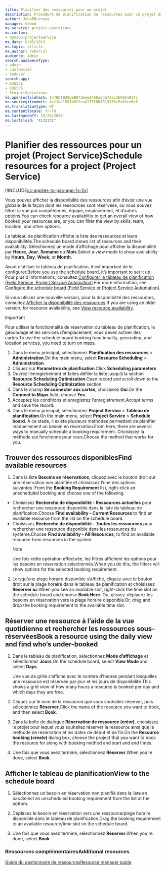 ```yaml
---
title: Planifier des ressources pour un projet
description: Procédure de planification de ressources pour un projet dans Project Service
author: JohnPBurrows
manager: kfend
ms.service: project-operations
ms.custom:
- dyn365-projectservice
ms.date: 8/03/2018
ms.topic: article
ms.author: ruhercul
audience: Admin
search.audienceType:
- admin
- customizer
- enduser
search.app:
- D365CE
- D365PS
- ProjectOperations
ms.openlocfilehash: 1479bf920be897a6ee3498aada7a6c36692a01fc
ms.sourcegitcommit: 4cf1dc1561b92fca4175f0b3813133c5e63ce8e6
ms.translationtype: HT
ms.contentlocale: fr-FR
ms.lasthandoff: 10/28/2020
ms.locfileid: "4132131"
---
```

# <a name="schedule-resources-for-a-project-project-service"></a><span data-ttu-id="d8a64-103">Planifier des ressources pour un projet (Project Service)</span><span class="sxs-lookup"><span data-stu-id="d8a64-103">Schedule resources for a project (Project Service)</span></span>

[!INCLUDE[cc-applies-to-psa-app-1x-2x](../includes/cc-applies-to-psa-app-1x-2x.md)]

<span data-ttu-id="d8a64-104">Vous pouvez afficher la disponibilité des ressources afin d’avoir une vue globale de la façon dont les ressources sont réservées, ou vous pouvez filtrer la vue par compétences, équipe, emplacement, et d’autres options.</span><span class="sxs-lookup"><span data-stu-id="d8a64-104">You can check resource availability to get an overall view of how booked your resources are, or you can filter the view by skills, team, location, and other options.</span></span>  
  
<span data-ttu-id="d8a64-105">Le tableau de planification affiche la liste des ressources et leurs disponibilités.</span><span class="sxs-lookup"><span data-stu-id="d8a64-105">The schedule board shows list of resources and their availability.</span></span> <span data-ttu-id="d8a64-106">Sélectionnez un mode d’affichage pour afficher la disponibilité par **Heure**, **Jour**, **Semaine** ou **Mois**.</span><span class="sxs-lookup"><span data-stu-id="d8a64-106">Select a view mode to show availability by **Hours**, **Day**, **Week**, or **Month**.</span></span>  
  
<span data-ttu-id="d8a64-107">Avant d’utiliser le tableau de planification, il est important de le configurer.</span><span class="sxs-lookup"><span data-stu-id="d8a64-107">Before you use the schedule board, it’s important to set it up.</span></span> <span data-ttu-id="d8a64-108">Pour plus d’informations, consultez [Configurer le tableau de planification (Field Service, Project Service Automation)](https://docs.microsoft.com/dynamics365/field-service/configure-schedule-board).</span><span class="sxs-lookup"><span data-stu-id="d8a64-108">For more information, see [Configure the schedule board (Field Service or Project Service Automation)](https://docs.microsoft.com/dynamics365/field-service/configure-schedule-board).</span></span>
  
<span data-ttu-id="d8a64-109">Si vous utilisez une nouvelle version, pour la disponibilité des ressources, consultez [Afficher la disponibilité des ressources](../psa/view-resource-availability.md).</span><span class="sxs-lookup"><span data-stu-id="d8a64-109">If you are using an older version, for resource availability, see [View resource availability](../psa/view-resource-availability.md).</span></span>  

> [!IMPORTANT]
>  <span data-ttu-id="d8a64-110">Pour utiliser la fonctionnalité de réservation du tableau de planification, le géocodage et les services d’emplacement, vous devez activer des cartes.</span><span class="sxs-lookup"><span data-stu-id="d8a64-110">To use the schedule board booking functionality, geocoding, and location services, you need to turn on maps.</span></span>  
> 
> 1. <span data-ttu-id="d8a64-111">Dans le menu principal, sélectionnez **Planification des ressources** > **Administration**.</span><span class="sxs-lookup"><span data-stu-id="d8a64-111">On the main menu, select **Resource Scheduling** > **Administration**.</span></span>  
> 2. <span data-ttu-id="d8a64-112">Cliquez sur **Paramètres de planification**.</span><span class="sxs-lookup"><span data-stu-id="d8a64-112">Click **Scheduling parameters**.</span></span>  
> 3. <span data-ttu-id="d8a64-113">Ouvrez l’enregistrement et faites défiler la liste jusqu’à la section **Resource Scheduling Optimization**.</span><span class="sxs-lookup"><span data-stu-id="d8a64-113">Open record and scroll down to the **Resource Scheduling Optimization** section.</span></span>  
> 4. <span data-ttu-id="d8a64-114">Dans le champ **Se connecter aux cartes**, choisissez **Oui**.</span><span class="sxs-lookup"><span data-stu-id="d8a64-114">On the **Connect to Maps** field, choose **Yes**.</span></span>  
> 5. <span data-ttu-id="d8a64-115">Acceptez les conditions et enregistrez l’enregistrement.</span><span class="sxs-lookup"><span data-stu-id="d8a64-115">Accept terms and save the record.</span></span>  
> 6. <span data-ttu-id="d8a64-116">Dans le menu principal, sélectionnez **Project Service** > **Tableau de planification**.</span><span class="sxs-lookup"><span data-stu-id="d8a64-116">On the main menu, select **Project Service** > **Schedule board**.</span></span> <span data-ttu-id="d8a64-117">À ce stade, il existe plusieurs méthodes permettant de planifier manuellement un besoin en réservation.</span><span class="sxs-lookup"><span data-stu-id="d8a64-117">From here, there are several ways to manually schedule a booking requirement.</span></span> <span data-ttu-id="d8a64-118">Choisissez la méthode qui fonctionne pour vous.</span><span class="sxs-lookup"><span data-stu-id="d8a64-118">Choose the method that works for you.</span></span>
  
## <a name="find-available-resources"></a><span data-ttu-id="d8a64-119">Trouver des ressources disponibles</span><span class="sxs-lookup"><span data-stu-id="d8a64-119">Find available resources</span></span>

1.  <span data-ttu-id="d8a64-120">Dans la liste **Besoins en réservations**, cliquez avec le bouton droit sur une réservation non planifiée et choisissez l’une des options suivantes :</span><span class="sxs-lookup"><span data-stu-id="d8a64-120">From the **Booking Requirement** list, right-click an unscheduled booking and choose one of the following:</span></span>  
  
- <span data-ttu-id="d8a64-121">Choisissez **Recherche de disponibilité - Ressources actuelles** pour rechercher une ressource disponible dans la liste du tableau de planification.</span><span class="sxs-lookup"><span data-stu-id="d8a64-121">Choose **Find availability - Current Resources** to find an available resource from the list on the schedule board.</span></span>  
- <span data-ttu-id="d8a64-122">Choisissez **Recherche de disponibilité - Toutes les ressources** pour rechercher une ressource disponible dans les ressources du système.</span><span class="sxs-lookup"><span data-stu-id="d8a64-122">Choose **Find availability - All Resources**, to find an available resource from resources in the system</span></span>  
   > [!NOTE]
   >  <span data-ttu-id="d8a64-123">Une fois cette opération effectuée, les filtres affichent les options pour les besoins en réservation sélectionnés.</span><span class="sxs-lookup"><span data-stu-id="d8a64-123">When you do this, the filters will show options for the selected booking requirement.</span></span>  
  
2. <span data-ttu-id="d8a64-124">Lorsqu’une plage horaire disponible s’affiche, cliquez avec le bouton droit sur la plage horaire dans le tableau de planification et choisissez **Réserver ici**.</span><span class="sxs-lookup"><span data-stu-id="d8a64-124">When you see an available slot, right-click the time slot on the schedule board and choose **Book Here**.</span></span> <span data-ttu-id="d8a64-125">Ou, glissez-déplacez les besoins en réservation vers la plage horaire disponible.</span><span class="sxs-lookup"><span data-stu-id="d8a64-125">Or, drag and drop the booking requirement to the available time slot.</span></span>  
  

## <a name="book-a-resource-using-the-daily-view-and-find-whos-under-booked"></a><span data-ttu-id="d8a64-126">Réserver une ressource à l’aide de la vue quotidienne et rechercher les ressources sous-réservées</span><span class="sxs-lookup"><span data-stu-id="d8a64-126">Book a resource using the daily view and find who’s under-booked</span></span>
  
1.  <span data-ttu-id="d8a64-127">Dans le tableau de planification, sélectionnez **Mode d’affichage** et sélectionnez **Jours**.</span><span class="sxs-lookup"><span data-stu-id="d8a64-127">On the schedule board, select **View Mode** and select **Days**.</span></span>  
  
    <span data-ttu-id="d8a64-128">Une vue de grille s’affiche avec le nombre d’heures pendant lesquelles une ressource est réservée par jour et les jours de disponibilité.</span><span class="sxs-lookup"><span data-stu-id="d8a64-128">This shows a grid view of how many hours a resource is booked per day and which days they are free.</span></span>  
  
2.  <span data-ttu-id="d8a64-129">Cliquez sur le nom de la ressource que vous souhaitez réserver, puis sélectionnez **Réserver**.</span><span class="sxs-lookup"><span data-stu-id="d8a64-129">Click the name of the resource you want to book, and then select **Book**.</span></span>  
  
3.  <span data-ttu-id="d8a64-130">Dans la boîte de dialogue **Réservation de ressource (créer)**, choisissez le projet pour lequel vous souhaitez réserver la ressource ainsi que la méthode de réservation et les dates de début et de fin.</span><span class="sxs-lookup"><span data-stu-id="d8a64-130">On the **Resource booking (create)** dialog box, choose the project that you want to book the resource for along with booking method and start and end times.</span></span>  
  
4.  <span data-ttu-id="d8a64-131">Une fois que vous avez terminé, sélectionnez **Réserver**.</span><span class="sxs-lookup"><span data-stu-id="d8a64-131">When you’re done, select **Book**.</span></span>  
  
## <a name="view-to-the-schedule-board"></a><span data-ttu-id="d8a64-132">Afficher le tableau de planification</span><span class="sxs-lookup"><span data-stu-id="d8a64-132">View to the schedule board</span></span>
  
1.  <span data-ttu-id="d8a64-133">Sélectionnez un besoin en réservation non planifié dans la liste en bas.</span><span class="sxs-lookup"><span data-stu-id="d8a64-133">Select an unscheduled booking requirement from the list at the bottom.</span></span>  
  
2.  <span data-ttu-id="d8a64-134">Déplacez le besoin en réservation vers une ressource/plage horaire disponible dans le tableau de planification.</span><span class="sxs-lookup"><span data-stu-id="d8a64-134">Drag the booking requirement to an available resource/time slot on the schedule board.</span></span>  
  
3.  <span data-ttu-id="d8a64-135">Une fois que vous avez terminé, sélectionnez **Réserver**.</span><span class="sxs-lookup"><span data-stu-id="d8a64-135">When you're done, select **Book**.</span></span>  
  
### <a name="additional-resources"></a><span data-ttu-id="d8a64-136">Ressources complémentaires</span><span class="sxs-lookup"><span data-stu-id="d8a64-136">Additional resources</span></span>  
 [<span data-ttu-id="d8a64-137">Guide du gestionnaire de ressources</span><span class="sxs-lookup"><span data-stu-id="d8a64-137">Resource manager guide</span></span>](../psa/resource-manager-guide.md)
